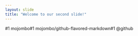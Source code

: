 ```yaml
---
layout: slide
title: "Welcome to our second slide!"
---
```

#1
mojombo#1
mojombo/github-flavored-markdown#1
 @github
 
